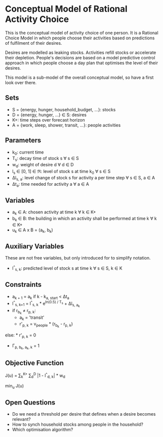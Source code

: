 # Conceptual Model of Rational Activity Choice

This is the conceptual model of activity choice of one person. It is a Rational Choice Model
in which people choose their activities based on predictions of fulfilment of their desires.

Desires are modelled as leaking stocks. Activities refill stocks or accelerate their depletion. People's decisions are based on a model predictive control approach in which people choose a day plan that optimises the level of their desires.

This model is a sub-model of the overall conceptual model, so have a first look over there.

## Sets

* S = {energy, hunger, household_budget, ...}: stocks
* D = {energy, hunger, ...} &isin; S: desires
* K+: time steps over forecast horizon
* A = {work, sleep, shower, transit, ...}: people activities

## Parameters

* k<sub>0</sub>: current time
* T<sub>s</sub>: decay time of stock s &forall; s &isin; S
* w<sub>d</sub>: weight of desire d &forall; d &isin; D
* l<sub>s</sub> &isin; [0, 1] &isin; &real;: level of stock s at time k<sub>0</sub> &forall; s &isin; S
* &Delta;l<sub>s, a</sub>: level change of stock s for activity a per time step &forall; s &isin; S, a &isin; A
* &Delta;t<sub>a</sub>: time needed for activity a &forall; a &isin; A

## Variables

* a<sub>k</sub> &isin; A: chosen activity at time k &forall; k &isin; K+
* b<sub>k</sub> &isin; B: the building in which an activity shall be performed at time k &forall; k &isin; K+
* u<sub>k</sub> &isin; A x B = (a<sub>k</sub>, b<sub>k</sub>)

## Auxiliary Variables

These are not free variables, but only introduced for to simplify notation.


* l<sup>^</sup><sub>s, k</sub>: predicted level of stock s at time k &forall; s &isin; S, k &isin; K

## Constraints

* a<sub>k + 1</sub> = a<sub>k</sub> if k - k<sub>a, start</sub> < &Delta;t<sub>a</sub>
* l<sup>^</sup><sub>s, k+1</sub> = l<sup>^</sup><sub>s, k</sub> * e<sup>ln(0.5) / T<sub>s</sub></sup> + &Delta;l<sub>s, a<sub>k</sub></sub>
* if r<sub>b<sub>k</sub></sub> &ne; r<sub>p, k</sub>:
    * a<sub>k</sub> = 'transit'
    * r'<sub>p, k</sub> = v<sub>people</sub> * (r<sub>b<sub>k</sub></sub> - r<sub>p, k</sub>)

 else:
    * r'<sub>p, k</sub> = 0
* &Gamma;<sub>p, b<sub>k</sub>, a<sub>k</sub>, k</sub> = 1

## Objective Function

J(u) =  &sum;<sub>k</sub><sup>K+</sup> &sum;<sub>d</sub><sup>D</sup> |1 - l<sup>^</sup><sub>d, k</sub>| * w<sub>d</sub>

min<sub>u</sub> J(u)

## Open Questions

* Do we need a threshold per desire that defines when a desire becomes relevant?
* How to synch household stocks among people in the household?
* Which optimisation algorithm?
